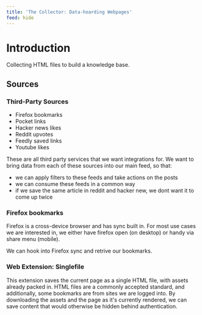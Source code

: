 ```yaml
---
title: 'The Collector: Data-hoarding Webpages'
feed: hide
---
```


# Introduction

Collecting HTML files to build a knowledge base.

## Sources

### Third-Party Sources

- Firefox bookmarks
- Pocket links
- Hacker news likes
- Reddit upvotes
- Feedly saved links
- Youtube likes

These are all third party services that we want integrations for.
We want to bring data from each of these sources into our main feed, so that:
  - we can apply filters to these feeds and take actions on the posts
  - we can consume these feeds in a common way
  - if we save the same article in reddit and hacker new, we dont want it to come
    up twice

### Firefox bookmarks

Firefox is a cross-device browser and has sync built in.  For most use cases we
are interested in, we either have firefox open (on desktop) or handy via share
menu (mobile).

We can hook into Firefox sync and retrive our bookmarks.

### Web Extension: Singlefile

This extension saves the current page as a single HTML file, with assets already
packed in. HTML files are a commonly accepted standard, and additionally, some
bookmarks are from sites we are logged into.  By downloading the assets and the
page as it's currently rendered, we can save content that would otherwise be
hidden behind authentication.
